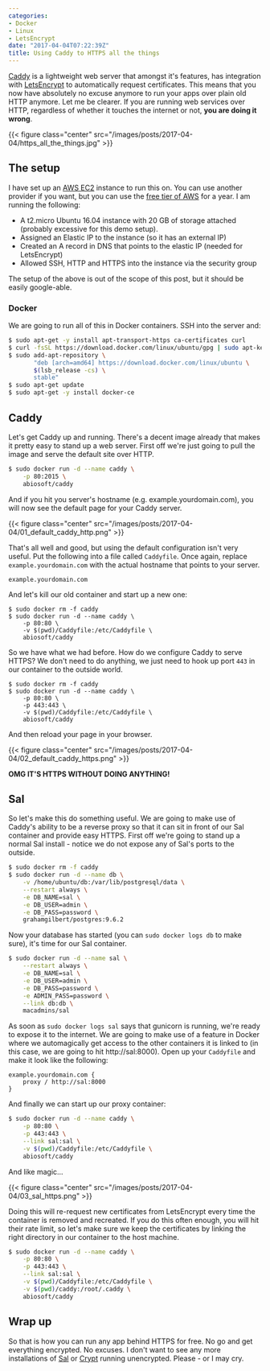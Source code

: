 ```yaml
---
categories:
- Docker
- Linux
- LetsEncrypt
date: "2017-04-04T07:22:39Z"
title: Using Caddy to HTTPS all the things
---
```


[Caddy](https://caddyserver.com/) is a lightweight web server that amongst it's features, has integration with [LetsEncrypt](https://letsencrypt.org) to automatically request certificates. This means that you now have absolutely no excuse anymore to run your apps over plain old HTTP anymore. Let me be clearer. If you are running web services over HTTP, regardless of whether it touches the internet or not, __you are doing it wrong__.  

{{< figure class="center" src="/images/posts/2017-04-04/https_all_the_things.jpg" >}} <!--more-->

## The setup

I have set up an [AWS EC2](https://aws.amazon.com/ec2) instance to run this on. You can use another provider if you want, but you can use the [free tier of AWS](https://aws.amazon.com/free) for a year. I am running the following:

* A t2.micro Ubuntu 16.04 instance with 20 GB of storage attached (probably excessive for this demo setup).
* Assigned an Elastic IP to the instance (so it has an external IP)
* Created an A record in DNS that points to the elastic IP (needed for LetsEncrypt)
* Allowed SSH, HTTP and HTTPS into the instance via the security group

The setup of the above is out of the scope of this post, but it should be easily google-able.

### Docker

We are going to run all of this in Docker containers. SSH into the server and:

``` bash
$ sudo apt-get -y install apt-transport-https ca-certificates curl
$ curl -fsSL https://download.docker.com/linux/ubuntu/gpg | sudo apt-key add -
$ sudo add-apt-repository \
       "deb [arch=amd64] https://download.docker.com/linux/ubuntu \
       $(lsb_release -cs) \
       stable"
$ sudo apt-get update
$ sudo apt-get -y install docker-ce
```

## Caddy

Let's get Caddy up and running. There's a decent image already that makes it pretty easy to stand up a web server. First off we're just going to pull the image and serve the default site over HTTP.

``` bash
$ sudo docker run -d --name caddy \
    -p 80:2015 \
    abiosoft/caddy
```

And if you hit you server's hostname (e.g. example.yourdomain.com), you will now see the default page for your Caddy server.

{{< figure class="center" src="/images/posts/2017-04-04/01_default_caddy_http.png" >}}

That's all well and good, but using the default configuration isn't very useful. Put the following into a file called `Caddyfile`. Once again, replace `example.yourdomain.com` with the actual hostname that points to your server.

```
example.yourdomain.com
```

And let's kill our old container and start up a new one:

```
$ sudo docker rm -f caddy
$ sudo docker run -d --name caddy \
    -p 80:80 \
    -v $(pwd)/Caddyfile:/etc/Caddyfile \
    abiosoft/caddy
```

So we have what we had before. How do we configure Caddy to serve HTTPS? We don't need to do anything, we just need to hook up port `443` in our container to the outside world.

```
$ sudo docker rm -f caddy
$ sudo docker run -d --name caddy \
    -p 80:80 \
    -p 443:443 \
    -v $(pwd)/Caddyfile:/etc/Caddyfile \
    abiosoft/caddy
```

And then reload your page in your browser.

{{< figure class="center" src="/images/posts/2017-04-04/02_default_caddy_https.png" >}}

__OMG IT'S HTTPS WITHOUT DOING ANYTHING!__

## Sal

So let's make this do something useful. We are going to make use of Caddy's ability to be a reverse proxy so that it can sit in front of our Sal container and provide easy HTTPS. First off we're going to stand up a normal Sal install - notice we do not expose any of Sal's ports to the outside.

``` bash
$ sudo docker rm -f caddy
$ sudo docker run -d --name db \
    -v /home/ubuntu/db:/var/lib/postgresql/data \
    --restart always \
    -e DB_NAME=sal \
    -e DB_USER=admin \
    -e DB_PASS=password \
    grahamgilbert/postgres:9.6.2
```

Now your database has started (you can `sudo docker logs db` to make sure), it's time for our Sal container.

``` bash
$ sudo docker run -d --name sal \
    --restart always \
    -e DB_NAME=sal \
    -e DB_USER=admin \
    -e DB_PASS=password \
    -e ADMIN_PASS=password \
    --link db:db \
    macadmins/sal
```

As soon as `sudo docker logs sal` says that gunicorn is running, we're ready to expose it to the internet. We are going to make use of a feature in Docker where we automagically get access to the other containers it is linked to (in this case, we are going to hit http://sal:8000). Open up your `Caddyfile` and make it look like the following:

```
example.yourdomain.com {
    proxy / http://sal:8000
}
```

And finally we can start up our proxy container:

``` bash
$ sudo docker run -d --name caddy \
    -p 80:80 \
    -p 443:443 \
    --link sal:sal \
    -v $(pwd)/Caddyfile:/etc/Caddyfile \
    abiosoft/caddy
```

And like magic...

{{< figure class="center" src="/images/posts/2017-04-04/03_sal_https.png" >}}

Doing this will re-request new certificates from LetsEncrypt every time the container is removed and recreated. If you do this often enough, you will hit their rate limit, so let's make sure we keep the certificates by linking the right directory in our container to the host machine.

``` bash
$ sudo docker run -d --name caddy \
    -p 80:80 \
    -p 443:443 \
    --link sal:sal \
    -v $(pwd)/Caddyfile:/etc/Caddyfile \
    -v $(pwd)/caddy:/root/.caddy \
    abiosoft/caddy
```

## Wrap up

So that is how you can run any app behind HTTPS for free. No go and get everything encrypted. No excuses. I don't want to see any more installations of [Sal](https://github,com/salopensource/sal) or [Crypt](https://github.com/grahamgilbert/Crypt-Server) running unencrypted. Please - or I may cry.
